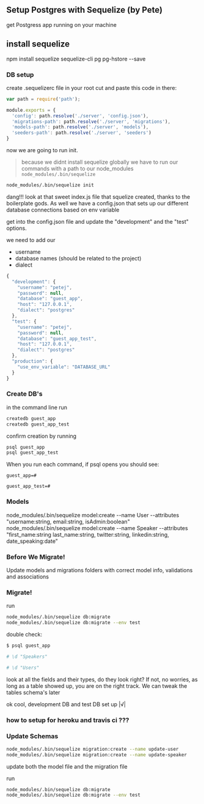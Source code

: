 ## Setup Postgres with Sequelize (by Pete)

get Postgress app running on your machine


## install sequelize
npm install sequelize sequelize-cli pg pg-hstore --save

### DB setup

create .sequelizerc file in your root
cut and paste this code in there:

```javascript
var path = require('path');

module.exports = {
  'config': path.resolve('./server', 'config.json'),
  'migrations-path': path.resolve('./server', 'migrations'),
  'models-path': path.resolve('./server', 'models'),
  'seeders-path': path.resolve('./server', 'seeders')
}
```

now we are going to run init.

> because we didnt  install sequelize globally we have to run our commands with a path to our node_modules `node_modules/.bin/sequelize`

```sh
node_modules/.bin/sequelize init
```

dang!!! look at that sweet index.js file that squelize created, thanks to the boilerplate gods. As well we have a config.json that sets up our different database connections based on env variable

get into the config.json file and update the "development" and the "test" options.

we need to add our
* username
* database names (should be related to the project)
* dialect

```javascript
{
  "development": {
    "username": "petej",
    "password": null,
    "database": "guest_app",
    "host": "127.0.0.1",
    "dialect": "postgres"
  },
  "test": {
    "username": "petej",
    "password": null,
    "database": "guest_app_test",
    "host": "127.0.0.1",
    "dialect": "postgres"
  },
  "production": {
    "use_env_variable": "DATABASE_URL"
  }
}
```

### Create DB's

in the command line run

```sh
createdb guest_app
createdb guest_app_test

```

confirm creation by running
```sh
psql guest_app
psql guest_app_test

```

When you run each command, if psql opens you should see:

```
guest_app=#
```
```
guest_app_test=#
```

### Models

node_modules/.bin/sequelize model:create --name User --attributes "username:string, email:string, isAdmin:boolean"
node_modules/.bin/sequelize model:create --name Speaker  --attributes "first_name:string last_name:string, twitter:string, linkedin:string, date_speaking:date"


### Before We Migrate!

Update models and migrations folders with correct model info, validations and associations

### Migrate!

run

```sh
node_modules/.bin/sequelize db:migrate
node_modules/.bin/sequelize db:migrate --env test

```
double check:

```sh
$ psql guest_app

# \d "Speakers"

# \d "Users"
```

look at all the fields and their types, do they look right? If not, no worries, as long as a table showed up, you are on the right track. We can tweak the tables schema's later

ok cool, development DB and test DB set up |√|

### how to setup for heroku and travis ci ???

### Update Schemas

```sh
node_modules/.bin/sequelize migration:create --name update-user
node_modules/.bin/sequelize migration:create --name update-speaker
```
update both the model file and the migration file

run

```sh
node_modules/.bin/sequelize db:migrate
node_modules/.bin/sequelize db:migrate --env test

```
